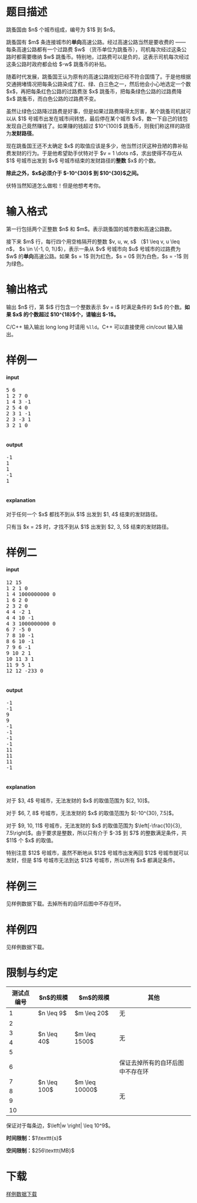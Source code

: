 # 题目描述

<p>跳蚤国由 $n$ 个城市组成，编号为 $1$ 到 $n$。</p>
<p>跳蚤国有 $m$ 条连接城市的<strong>单向</strong>高速公路。经过高速公路当然是要收费的 —— 每条高速公路都有一个过路费 $w$ （货币单位为跳蚤币），司机每次经过这条公路时都需要缴纳 $w$ 跳蚤币。特别地，过路费可以是负的，这表示司机每次经过这条公路时政府都会给 $-w$ 跳蚤币的补贴。</p>
<p>随着时代发展，跳蚤国王认为原有的高速公路规划已经不符合国情了。于是他根据交通拥堵情况把每条公路染成了红、绿、白三色之一，然后他会小心地选定一个数 $x$，再把每条红色公路的过路费涨 $x$ 跳蚤币，把每条绿色公路的过路费降 $x$ 跳蚤币，而白色公路的过路费不变。</p>
<p>虽然让绿色公路降过路费是好事，但是如果过路费降得太厉害，某个跳蚤司机就可以从 $1$ 号城市出发在城市间转悠，最后停在某个城市 $v$，数一下自己的钱包发现自己竟然赚钱了。如果赚的钱超过 $10^{100}$ 跳蚤币，则我们称这样的路径为<strong>发财路径</strong>。</p>
<p>现在跳蚤国王还不太确定 $x$ 的取值应该是多少，他当然讨厌这种丑陋的靠补贴费发财的行为。于是他希望助手伏特对于 $v = 1 \dots n$，求出使得不存在从 $1$ 号城市出发到 $v$ 号城市结束的发财路径的<strong>整数</strong> $x$ 的个数。</p>
<p><strong>除此之外，$x$必须介于 $-10^{30}$ 到 $10^{30}$之间。</strong></p>
<p>伏特当然知道怎么做啦！但是他想考考你。</p>

# 输入格式


<p>第一行包括两个正整数 $n$ 和 $m$。表示跳蚤国的城市数和高速公路数。</p>
<p>接下来 $m$ 行，每行四个用空格隔开的整数 $v, u, w, s$ （$1 \leq v, u \leq n$， $s \in \{-1, 0, 1\}$），表示一条从 $v$ 号城市向 $u$ 号城市的过路费为 $w$ 的<strong>单向</strong>高速公路。如果 $s = 1$ 则为红色，$s = 0$ 则为白色，$s = -1$ 则为绿色。</p>

# 输出格式


<p>输出 $n$ 行，第 $i$ 行包含一个整数表示 $v = i$ 时满足条件的 $x$ 的个数。<strong>如果 $x$ 的个数超过 $10^{18}$个，请输出 $-1$。</strong></p>
<p>C/C++ 输入输出 long long 时请用 <code>%lld</code>。C++ 可以直接使用 cin/cout 输入输出。</p>

# 样例一


<h4>input</h4>
<pre>5 6
1 2 7 0
1 4 3 -1
2 5 4 0
2 3 1 -1
2 3 -3 1
3 2 1 0

</pre>

<h4>output</h4>
<pre>-1
1
1
-1
1

</pre>

<h4>explanation</h4>
<p>对于任何一个 $x$ 都找不到从 $1$ 出发到 $1, 4$ 结束的发财路径。</p>
<p>只有当 $x = 2$ 时，才找不到从 $1$ 出发到 $2, 3, 5$ 结束的发财路径。</p>

# 样例二


<h4>input</h4>
<pre>12 15
1 2 1 0
1 4 1000000000 0
1 6 2 0
2 3 2 0
4 4 -2 1
4 4 10 -1
4 3 1000000000 0
6 7 -5 0
7 8 10 -1
8 6 10 -1
7 9 6 -1
9 10 2 1
10 11 3 1
11 9 5 1
12 12 -233 0

</pre>

<h4>output</h4>
<pre>-1
-1
9
9
-1
-1
-1
-1
11
11
11
-1

</pre>

<h4>explanation</h4>
<p>对于 $3, 4$ 号城市，无法发财的 $x$ 的取值范围为 $[2, 10]$。</p>
<p>对于 $6, 7, 8$ 号城市，无法发财的 $x$ 的取值范围为 $[-10^{30}, 7.5]$。</p>
<p>对于 $9, 10, 11$ 号城市，无法发财的 $x$ 的取值范围为 $\left[-\frac{10}{3}, 7.5\right]$。由于要求是整数，所以只有介于 $-3$ 到 $7$ 的整数满足条件，共 $11$ 个 $x$ 的取值。</p>
<p>特别注意 $12$ 号城市，虽然不断地从 $12$ 号城市出发再回 $12$ 号城市就可以发财，但是 $1$ 号城市无法到达 $12$ 号城市，所以所有 $x$ 都满足条件。</p>

# 样例三


<p>见样例数据下载。去掉所有的自环后图中不存在环。</p>

# 样例四


<p>见样例数据下载。</p>

# 限制与约定


<div class="table-responsive">
<table class="table table-bordered table-text-center table-vertical-middle"><thead><tr><th>测试点编号</th>
<th>$n$的规模</th>
<th>$m$的规模</th>
<th>其他</th>
</tr></thead><tbody><tr><td>1</td><td>$n \leq 9$</td><td>$m \leq 20$</td><td>无</td></tr><tr><td>2</td><td rowspan="4">$n \leq 40$</td><td rowspan="4">$m \leq 1500$</td><td rowspan="4">无</td></tr><tr><td>3</td></tr><tr><td>4</td></tr><tr><td>5</td></tr><tr><td>6</td><td rowspan="5">$n \leq 100$</td><td rowspan="5">$m \leq 10000$</td><td rowspan="1">保证去掉所有的自环后图中不存在环</td></tr><tr><td>7</td><td rowspan="4">无</td></tr><tr><td>8</td></tr><tr><td>9</td></tr><tr><td>10</td></tr></tbody></table></div>

<p>保证对于每条边，$\left|w \right| \leq 10^9$。</p>
<p><strong>时间限制：</strong>$1\texttt{s}$</p>
<p><strong>空间限制：</strong>$256\texttt{MB}$</p>

# 下载


<p><a href="/download.php?type=problem&amp;id=32">样例数据下载</a></p>
